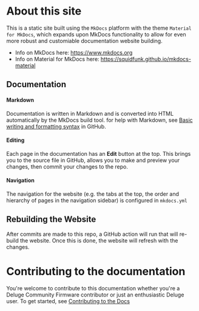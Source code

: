 # About this site

This is a static site built using the `MkDocs` platform with the theme `Material for MkDocs`, which expands upon MkDocs functionality to allow for even more robust and customiable documentation website building.

- Info on MkDocs here: https://www.mkdocs.org
- Info on Material for MkDocs here: https://squidfunk.github.io/mkdocs-material

## Documentation

#### Markdown

Documentation is written in Markdown and is converted into HTML automatically by the MkDocs build tool.  for help with Markdown, see [Basic writing and formatting syntax](https://docs.github.com/en/get-started/writing-on-github/getting-started-with-writing-and-formatting-on-github/basic-writing-and-formatting-syntax) in GitHub.

#### Editing

Each page in the documentation has an **Edit** button at the top. This brings you to the source file in GitHub, allows you to make and preview your changes, then commit your changes to the repo.

#### Navigation

The navigation for the website (e.g. the tabs at the top, the order and hierarchy of pages in the navigation sidebar) is configured in `mkdocs.yml`

## Rebuilding the Website

After commits are made to this repo, a GitHub action will run that will re-build the website. Once this is done, the website will refresh with the changes.

# Contributing to the documentation

You're welcome to contribute to this documentation whether you're a Deluge Community Firmware contributor or just an enthusiastic Deluge user. To get started, see [Contributing to the Docs](/docs/contributing/contributing-to-the-docs.md)